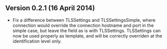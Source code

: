 ## Version 0.2.1 (16 April 2014)

- Fix a difference between TLSSettings and TLSSettingsSimple,
  where connection would override the connection hostname and port in
  the simple case, but leave the field as is with TLSSettings.
  TLSSettings can now be used properly as template, and will be
  correctly overriden at the identification level only.
